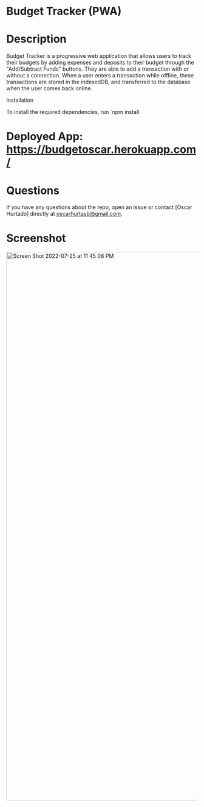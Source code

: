 # Budget Tracker (PWA)
# Description

Budget Tracker is a progressive web application that allows users to track their budgets by adding expenses and deposits to their budget through the "Add/Subtract Funds" buttons. They are able to add a transaction with or without a connection. When a user enters a transaction while offline, these transactions are stored in the indexedDB, and transferred to the database when the user comes back online.

Installation

To install the required dependencies, run `npm install

# Deployed App: https://budgetoscar.herokuapp.com/

# Questions

If you have any questions about the repo, open an issue or contact [Oscar Hurtado] directly at oscarhurtasb@gmail.com.

# Screenshot

<img width="1440" alt="Screen Shot 2022-07-25 at 11 45 08 PM" src="https://user-images.githubusercontent.com/99852993/180918605-aa47cb47-35f5-4b19-861f-0aa5c97682a2.png">

